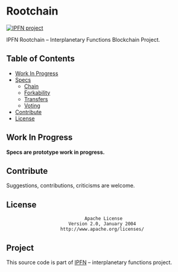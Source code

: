 # Rootchain

[![IPFN project](https://img.shields.io/badge/project-IPFN-blue.svg?style=flat-square)](https://github.com/ipfn)

IPFN Rootchain – Interplanetary Functions Blockchain Project.

## Table of Contents

- [Work In Progress](#work-in-progress)
- [Specs](#specs)
  - [Chain](chain.md)
  - [Forkability](forks.md)
  - [Transfers](transfers.md)
  - [Voting](voting.md)
- [Contribute](#contribute)
- [License](#license)

## Work In Progress

**Specs are prototype work in progress.**

## Contribute

Suggestions, contributions, criticisms are welcome.

## License

                                 Apache License
                           Version 2.0, January 2004
                        http://www.apache.org/licenses/

## Project

This source code is part of [IPFN](https://github.com/ipfn) – interplanetary functions project.
